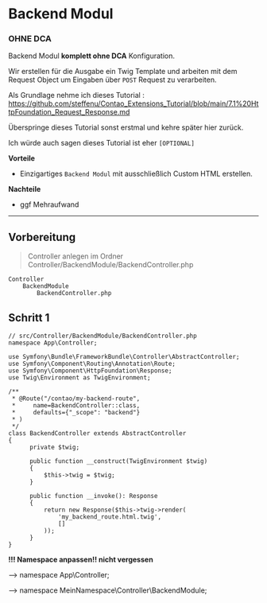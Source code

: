 # Backend Modul

### OHNE DCA

Backend Modul **komplett ohne DCA** Konfiguration.

Wir erstellen für die Ausgabe ein Twig Template
und arbeiten mit dem Request Object um Eingaben über `POST` Request zu verarbeiten.

Als Grundlage nehme ich dieses Tutorial :
https://github.com/steffenu/Contao_Extensions_Tutorial/blob/main/7.1%20HttpFoundation_Request_Response.md

Überspringe dieses Tutorial sonst erstmal und kehre später hier zurück.

Ich würde auch sagen dieses Tutorial ist eher `[OPTIONAL]`


**Vorteile** 
- Einzigartiges `Backend Modul` mit ausschließlich Custom HTML erstellen.


**Nachteile**
- ggf Mehraufwand

---

## Vorbereitung

> Controller anlegen im Ordner Controller/BackendModule/BackendController.php

    Controller
        BackendModule
            BackendController.php


## Schritt 1



    // src/Controller/BackendModule/BackendController.php
    namespace App\Controller;
    
    use Symfony\Bundle\FrameworkBundle\Controller\AbstractController;
    use Symfony\Component\Routing\Annotation\Route;
    use Symfony\Component\HttpFoundation\Response;
    use Twig\Environment as TwigEnvironment;

    /**
     * @Route("/contao/my-backend-route",
     *     name=BackendController::class,
     *     defaults={"_scope": "backend"}
     * )
     */
    class BackendController extends AbstractController
    {
          private $twig;
        
          public function __construct(TwigEnvironment $twig)
          {
              $this->twig = $twig;
          }
    
          public function __invoke(): Response
          {
              return new Response($this->twig->render(
                  'my_backend_route.html.twig', 
                  []
              ));
          }
    }


**!!! Namespace anpassen!! nicht vergessen**

--> namespace App\Controller;

--> namespace MeinNamespace\Controller\BackendModule;
